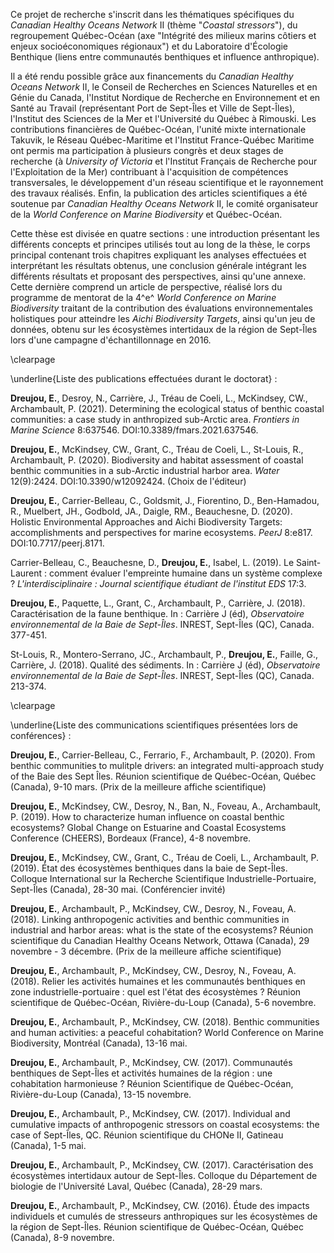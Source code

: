 Ce projet de recherche s'inscrit dans les thématiques spécifiques du *Canadian Healthy Oceans Network* II (thème "*Coastal stressors*"), du regroupement Québec-Océan (axe "Intégrité des milieux marins côtiers et enjeux socioéconomiques régionaux") et du Laboratoire d'Écologie Benthique (liens entre communautés benthiques et influence anthropique).

Il a été rendu possible grâce aux financements du *Canadian Healthy Oceans Network* II, le Conseil de Recherches en Sciences Naturelles et en Génie du Canada, l'Institut Nordique de Recherche en Environnement et en Santé au Travail (représentant Port de Sept-Îles et Ville de Sept-Îles), l'Institut des Sciences de la Mer et l'Université du Québec à Rimouski. Les contributions financières de Québec-Océan, l'unité mixte internationale Takuvik, le Réseau Québec-Maritime et l'Institut France-Québec Maritime ont permis ma participation à plusieurs congrès et deux stages de recherche (à *University of Victoria* et l'Institut Français de Recherche pour l'Exploitation de la Mer) contribuant à l'acquisition de compétences transversales, le développement d'un réseau scientifique et le rayonnement des travaux réalisés. Enfin, la publication des articles scientifiques a été soutenue par *Canadian Healthy Oceans Network* II, le comité organisateur de la *World Conference on Marine Biodiversity* et Québec-Océan.

Cette thèse est divisée en quatre sections : une introduction présentant les différents concepts et principes utilisés tout au long de la thèse, le corps principal contenant trois chapitres expliquant les analyses effectuées et interprétant les résultats obtenus, une conclusion générale intégrant les différents résultats et proposant des perspectives, ainsi qu'une annexe. Cette dernière comprend un article de perspective, réalisé lors du programme de mentorat de la 4^e^ *World Conference on Marine Biodiversity* traitant de la contribution des évaluations environnementales holistiques pour atteindre les *Aichi Biodiversity Targets*, ainsi qu'un jeu de données, obtenu sur les écosystèmes intertidaux de la région de Sept-Îles lors d'une campagne d'échantillonnage en 2016.

\clearpage

\underline{Liste des publications effectuées durant le doctorat} :

**Dreujou, E.**, Desroy, N., Carrière, J., Tréau de Coeli, L., McKindsey, CW., Archambault, P. (2021). Determining the ecological status of benthic coastal communities: a case study in anthropized sub-Arctic area. *Frontiers in Marine Science* 8:637546. DOI:10.3389/fmars.2021.637546.

**Dreujou, E.**, McKindsey, CW., Grant, C., Tréau de Coeli, L., St-Louis, R., Archambault, P. (2020). Biodiversity and habitat assessment of coastal benthic communities in a sub-Arctic industrial harbor area. *Water* 12(9):2424. DOI:10.3390/w12092424. (Choix de l'éditeur)

**Dreujou, E.**, Carrier-Belleau, C., Goldsmit, J., Fiorentino, D., Ben-Hamadou, R., Muelbert, JH., Godbold, JA., Daigle, RM., Beauchesne, D. (2020). Holistic Environmental Approaches and Aichi Biodiversity Targets: accomplishments and perspectives for marine ecosystems. *PeerJ* 8:e817. DOI:10.7717/peerj.8171.

Carrier-Belleau, C., Beauchesne, D., **Dreujou, E.**, Isabel, L. (2019). Le Saint-Laurent : comment évaluer l'empreinte humaine dans un système complexe ? *L'interdisciplinaire : Journal scientifique étudiant de l'institut EDS* 17:3.

**Dreujou, E.**, Paquette, L., Grant, C., Archambault, P., Carrière, J. (2018). Caractérisation de la faune benthique. In : Carrière J (éd), *Observatoire environnemental de la Baie de Sept-Îles*. INREST, Sept-Îles (QC), Canada. 377-451.

St-Louis, R., Montero-Serrano, JC., Archambault, P., **Dreujou, E.**, Faille, G., Carrière, J. (2018). Qualité des sédiments. In : Carrière J (éd), *Observatoire environnemental de la Baie de Sept-Îles*. INREST, Sept-Îles (QC), Canada. 213-374.

\clearpage

\underline{Liste des communications scientifiques présentées lors de conférences} :

**Dreujou, E.**, Carrier-Belleau, C., Ferrario, F., Archambault, P. (2020). From benthic communities to mulitple drivers: an integrated multi-approach study of the Baie des Sept Îles. Réunion scientifique de Québec-Océan, Québec (Canada), 9-10 mars. (Prix de la meilleure affiche scientifique)

**Dreujou, E.**, McKindsey, CW., Desroy, N., Ban, N., Foveau, A., Archambault, P. (2019). How to characterize human influence on coastal benthic ecosystems? Global Change on Estuarine and Coastal Ecosystems Conference (CHEERS), Bordeaux (France), 4-8 novembre.

**Dreujou, E.**, McKindsey, CW., Grant, C., Tréau de Coeli, L., Archambault, P. (2019). État des écosystèmes benthiques dans la baie de Sept-Îles. Colloque International sur la Recherche Scientifique Industrielle-Portuaire, Sept-Îles (Canada), 28-30 mai. (Conférencier invité)

**Dreujou, E.**, Archambault, P., McKindsey, CW., Desroy, N., Foveau, A. (2018). Linking anthropogenic activities and benthic communities in industrial and harbor areas: what is the state of the ecosystems? Réunion scientifique du Canadian Healthy Oceans Network, Ottawa (Canada), 29 novembre - 3 décembre. (Prix de la meilleure affiche scientifique)

**Dreujou, E.**, Archambault, P., McKindsey, CW., Desroy, N., Foveau, A. (2018). Relier les activités humaines et les communautés benthiques en zone industrielle-portuaire : quel est l'état des écosystèmes ? Réunion scientifique de Québec-Océan, Rivière-du-Loup (Canada), 5-6 novembre.

**Dreujou, E.**, Archambault, P., McKindsey, CW. (2018). Benthic communities and human activities: a peaceful cohabitation? World Conference on Marine Biodiversity, Montréal (Canada), 13-16 mai.

**Dreujou, E.**, Archambault, P., McKindsey, CW. (2017). Communautés benthiques de Sept-Îles et activités humaines de la région : une cohabitation harmonieuse ? Réunion Scientifique de Québec-Océan, Rivière-du-Loup (Canada), 13-15 novembre.

**Dreujou, E.**, Archambault, P., McKindsey, CW. (2017). Individual and cumulative impacts of anthropogenic stressors on coastal ecosystems: the case of Sept-Îles, QC. Réunion scientifique du CHONe II, Gatineau (Canada), 1-5 mai.

**Dreujou, E.**, Archambault, P., McKindsey, CW. (2017). Caractérisation des écosystèmes intertidaux autour de Sept-Îles. Colloque du Département de biologie de l'Université Laval, Québec (Canada), 28-29 mars.

**Dreujou, E.**, Archambault, P., McKindsey, CW. (2016). Étude des impacts individuels et cumulés de stresseurs anthropiques sur les écosystèmes de la région de Sept-Îles. Réunion scientifique de Québec-Océan, Québec (Canada), 8-9 novembre.
